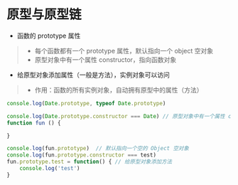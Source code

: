 # 原型与原型链
+ 函数的 prototype 属性
>+ 每个函数都有一个 prototype 属性，默认指向一个 object 空对象
>+ 原型对象中有一个属性 constructor，指向函数对象
+ 给原型对象添加属性（一般是方法），实例对象可以访问
>+ 作用：函数的所有实例对象，自动拥有原型中的属性（方法） 
```javascript
console.log(Date.prototype, typeof Date.prototype)

console.log(Date.prototype.constructor === Date) // 原型对象中有一个属性 constructor，指向函数对象
function fun () {

}

console.log(fun.prototype)  // 默认指向一个空的 Object 空对象
console.log(fun.prototype.constructor === test)
fun.prototype.test = function() { // 给原型对象添加方法
    console.log('test')
}
``` 